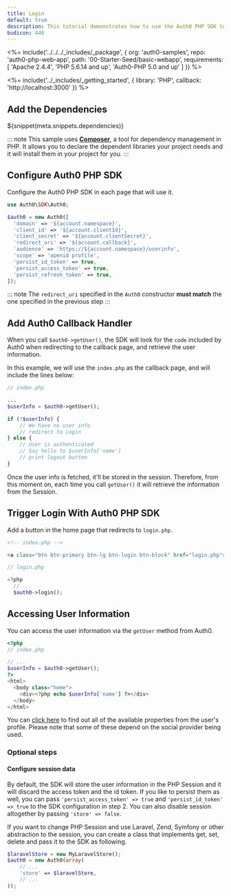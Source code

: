 ```yaml
---
title: Login
default: true
description: This tutorial demonstrates how to use the Auth0 PHP SDK to add authentication and authorization to your web app
budicon: 448
---
```


<%= include('../../../_includes/_package', {
  org: 'auth0-samples',
  repo: 'auth0-php-web-app',
  path: '00-Starter-Seed/basic-webapp',
  requirements: [
    'Apache 2.4.4',
    'PHP 5.6.14 and up',
    'Auth0-PHP 5.0 and up'
  ]
}) %>


<%= include('../_includes/_getting_started', { library: 'PHP', callback: 'http://localhost:3000' }) %>

## Add the Dependencies

${snippet(meta.snippets.dependencies)}

::: note
This sample uses **[Composer](https://getcomposer.org/doc/00-intro.md)**, a tool for dependency management in PHP. It allows you to declare the dependent libraries your project needs and it will install them in your project for you.
:::

## Configure Auth0 PHP SDK

Configure the Auth0 PHP SDK in each page that will use it.

```php
use Auth0\SDK\Auth0;

$auth0 = new Auth0([
  'domain' => '${account.namespace}',
  'client_id' => '${account.clientId}',
  'client_secret' => '${account.clientSecret}',
  'redirect_uri' => '${account.callback}',
  'audience' => 'https://${account.namespace}/userinfo',
  'scope' => 'openid profile',
  'persist_id_token' => true,
  'persist_access_token' => true,
  'persist_refresh_token' => true,
]);
```
::: note
The `redirect_uri` specified in the `Auth0` constructor **must match** the one specified in the previous step
:::

## Add Auth0 Callback Handler

When you call `$auth0->getUser()`, the SDK will look for the `code` included by Auth0 when redirecting to the callback page, and retrieve the user information. 

In this example, we will use the `index.php` as the callback page, and will include the lines below:

```php
// index.php

...
$userInfo = $auth0->getUser();

if (!$userInfo) {
    // We have no user info
    // redirect to Login
} else {
    // User is authenticated
    // Say hello to $userInfo['name']
    // print logout button
}
```

Once the user info is fetched, it'll be stored in the session. Therefore, from this moment on, each time you call `getUser()` it will retrieve the information from the Session.

## Trigger Login With Auth0 PHP SDK

Add a button in the home page that redirects to `login.php`.

```html
<!-- index.php -->

<a class="btn btn-primary btn-lg btn-login btn-block" href="login.php">SignIn</a>
```

```php
// login.php

<?php
  // ...
  $auth0->login();
```

## Accessing User Information

You can access the user information via the `getUser` method from Auth0.

```php
<?php
// index.php

// ...
$userInfo = $auth0->getUser();
?>
<html>
  <body class="home">
    <div><?php echo $userInfo['name'] ?></div>
  </body>
</html>
```

You can [click here](/user-profile) to find out all of the available properties from the user's profile. Please note that some of these depend on the social provider being used.

### Optional steps

#### Configure session data

By default, the SDK will store the user information in the PHP Session and it will discard the access token and the id token. If you like to persist them as well, you can pass `'persist_access_token' => true` and `'persist_id_token' => true` to the SDK configuration in step 2. You can also disable session altogether by passing `'store' => false`.

If you want to change PHP Session and use Laravel, Zend, Symfony or other abstraction to the session, you can create a class that implements get, set, delete and pass it to the SDK as following.

```php
$laravelStore = new MyLaravelStore();
$auth0 = new Auth0(array(
    // ...
    'store' => $laravelStore,
    // ...
));
```

